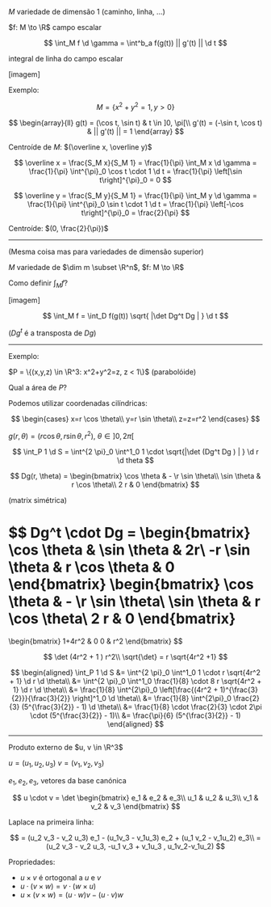 $M$ variedade de dimensão 1 (caminho, linha, ...)

$f: M \to \R$ campo escalar

$$
\int_M f \d \gamma = \int^b_a f(g(t)) || g'(t) || \d t
$$

integral de linha do campo escalar

[imagem]

Exemplo:

$$
M = \{ x^2 +y^2 = 1, y > 0\}
$$

$$
\begin{array}{ll}
g(t) = (\cos t, \sin t) & t \in ]0, \pi[\\
g'(t) = (-\sin t, \cos t) & || g'(t) || = 1
\end{array}
$$

Centroíde de $M$: $(\overline x, \overline y)$

$$
\overline x = \frac{S_M x}{S_M 1} = \frac{1}{\pi} \int_M x \d \gamma = \frac{1}{\pi} \int^{\pi}_0 \cos t \cdot 1 \d t =
\frac{1}{\pi} \left[\sin t\right]^{\pi}_0 = 0
$$

$$
\overline y = \frac{S_M y}{S_M 1} = \frac{1}{\pi} \int_M y \d \gamma = \frac{1}{\pi} \int^{\pi}_0 \sin t \cdot 1 \d t =
\frac{1}{\pi} \left[-\cos t\right]^{\pi}_0 = \frac{2}{\pi}
$$

Centroíde: $(0, \frac{2}{\pi})$

---

(Mesma coisa mas para variedades de dimensão superior)

$M$ variedade de $\dim m \subset \R^n$, $f: M \to \R$

Como definir $\int_M f$?

[imagem]

$$
\int_M f = \int_D f(g(t)) \sqrt{ |\det Dg^t Dg | } \d t
$$

($Dg^t$ é a transposta de $Dg$)

---

Exemplo:

$P = \{(x,y,z) \in \R^3: x^2+y^2=z, z < 1\}$ (parabolóide)

Qual a área de $P$?

Podemos utilizar coordenadas cilíndricas:

$$
\begin{cases}
x=r \cos \theta\\
y=r \sin \theta\\
z=z=r^2
\end{cases}
$$

$g(r, \theta) = (r \cos \theta, r \sin \theta, r^2)$, $\theta \in ]0, 2 \pi[$

$$
\int_P 1 \d S = \int^{2 \pi}_0 \int^1_0 1 \cdot \sqrt{|\det (Dg^t Dg ) | } \d r \d theta
$$

$$
Dg(r, \theta) = \begin{bmatrix}
\cos \theta & - \r \sin \theta\\
\sin \theta & r \cos \theta\\
2 r & 0
\end{bmatrix}
$$

(matrix simétrica)

$$
Dg^t \cdot Dg = \begin{bmatrix}
\cos \theta & \sin \theta & 2r\\
-r \sin \theta & r \cos \theta & 0
\end{bmatrix}
\begin{bmatrix}
\cos \theta & - \r \sin \theta\\
\sin \theta & r \cos \theta\\
2 r & 0
\end{bmatrix}
=
\begin{bmatrix}
1+4r^2 & 0
0 & r^2
\end{bmatrix}
$$

$$
\det (4r^2 + 1 ) r^2\\
\sqrt{\det} = r \sqrt{4r^2 +1}
$$

$$
\begin{aligned}
\int_P 1 \d S &= \int^{2 \pi}_0 \int^1_0 1 \cdot r \sqrt{4r^2 + 1} \d r \d \theta\\
&= \int^{2 \pi}_0 \int^1_0 \frac{1}{8} \cdot 8 r \sqrt{4r^2 + 1} \d r \d \theta\\
&= \frac{1}{8} \int^{2\pi}_0 \left[\frac{(4r^2 + 1)^{\frac{3}{2}}}{\frac{3}{2}} \right]^1_0 \d \theta\\
&= \frac{1}{8} \int^{2\pi}_0 \frac{2}{3} (5^{\frac{3}{2}} - 1) \d \theta\\
&= \frac{1}{8} \cdot \frac{2}{3} \cdot 2\pi \cdot (5^{\frac{3}{2}} - 1)\\
&= \frac{\pi}{6} (5^{\frac{3}{2}} - 1)
\end{aligned}
$$

---

Produto externo de $u, v \in \R^3$

$u = (u_1, u_2, u_3)$
$v = (v_1, v_2, v_3)$

$e_1, e_2, e_3$, vetores da base canónica

$$
u \cdot v = \det \begin{bmatrix}
e_1 & e_2 & e_3\\
u_1 & u_2 & u_3\\
v_1 & v_2 & v_3
\end{bmatrix}
$$

Laplace na primeira linha:

$$
= (u_2 v_3 - v_2 u_3) e_1 - (u_1v_3 - v_1u_3) e_2 + (u_1 v_2 - v_1u_2) e_3\\
= (u_2 v_3 - v_2 u_3, -u_1 v_3 + v_1u_3 , u_1v_2-v_1u_2)
$$

Propriedades:

- $u \times v$ é ortogonal a $u$ e $v$
- $u \cdot (v \times w) = v\cdot (w \times u)$
- $u \times (v \times w ) = (u \cdot w) v - (u \cdot v) w$
